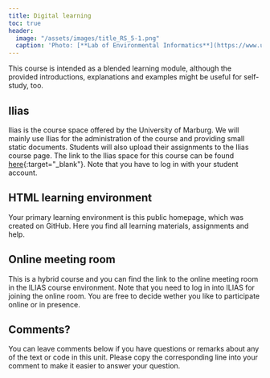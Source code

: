 ```yaml
---
title: Digital learning
toc: true
header:
  image: "/assets/images/title_RS_5-1.png"
  caption: 'Photo: [**Lab of Environmental Informatics**](https://www.uni-marburg.de/en/fb19/disciplines/physisch/environmentalinformatics){:target="_blank"}'
---
```


This course is intended as a blended learning module, although the provided introductions, explanations and examples might be useful for self-study, too.
<!--more-->

## Ilias

Ilias is the course space offered by the University of Marburg. 
We will mainly use Ilias for the administration of the course and providing small static documents. Students will also upload their assignments to the Ilias course page.
The link to the Ilias space for this course can be found [here](https://ilias.uni-marburg.de/goto.php?target=crs_4113842&client_id=UNIMR){:target="_blank"}.
Note that you have to log in with your student account.


## HTML learning environment

Your primary learning environment is this public homepage, which was created on GitHub.
Here you find all learning materials, assignments and help.

## Online meeting room

This is a hybrid course and you can find the link to the online meeting room in the ILIAS course environment. 
Note that you need to log in into ILIAS for joining the online room.
You are free to decide wether you like to participate online or in presence.



## Comments?
You can leave comments below if you have questions or remarks about any of the text or code in this unit. 
Please copy the corresponding line into your comment to make it easier to answer your question.

<script src="https://utteranc.es/client.js" repo="GeoMOER/moer-bsc-project-seminar-remote-sensing" issue-term="moer-bsc-project-seminar-remote-sensing_unit00" theme="github-light" crossorigin="anonymous" async> </script> 
